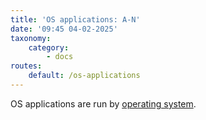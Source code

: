 ```yaml
---
title: 'OS applications: A-N'
date: '09:45 04-02-2025'
taxonomy:
    category:
        - docs
routes:
    default: /os-applications
---
```


OS applications are run by [operating system](/operating-systems).